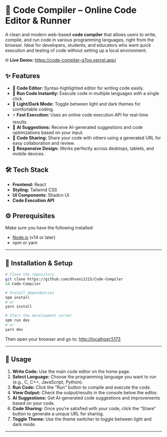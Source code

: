 # 🧠 Code Compiler – Online Code Editor & Runner
A clean and modern web-based **code compiler** that allows users to write, compile, and run code in various programming languages, right from the browser. Ideal for developers, students, and educators who want quick execution and testing of code without setting up a local environment.

🌐 **Live Demo:** https://code-complier-g7oq.vercel.app/

## ✨ Features
- 📝 **Code Editor:** Syntax-highlighted editor for writing code easily.
- 🚀 **Run Code Instantly:** Execute code in multiple languages with a single click.
- 🌙 **Light/Dark Mode:** Toggle between light and dark themes for comfortable coding.
- ⚡ **Fast Execution:** Uses an online code execution API for real-time results.
- 🤖 **AI Suggestions:** Receive AI-generated suggestions and code optimizations based on your input.
- 🔗 **Code Sharing:** Share your code with others using a generated URL for easy collaboration and review.
- 📱 **Responsive Design:** Works perfectly across desktops, tablets, and mobile devices.

## 🛠️ Tech Stack

- **Frontend:** React
- **Styling:** Tailwind CSS
- **UI Components:** Shadcn UI
- **Code Execution API** 

## ⚙️ Prerequisites
Make sure you have the following installed:

- [Node.js](https://nodejs.org/) (v14 or later)
- npm or yarn

---

## 🚀 Installation & Setup

```bash
# Clone the repository
git clone https://github.com/dhvani1215/Code-Compiler
cd Code-Compiler

# Install dependencies
npm install
# or
yarn install

# Start the development server
npm run dev
# or
yarn dev
```

Then open your browser and go to: [http://localhost:5173](http://localhost:5173)

---

## 🧭 Usage

1. **Write Code:** Use the main code editor on the home page.
2. **Select Language:** Choose the programming language you want to run (e.g., C, C++, JavaScript, Python).
3. **Run Code:** Click the "Run" button to compile and execute the code.
4. **View Output:** Check the output/results in the console below the editor.
5. **AI Suggestions:** Get AI-generated code suggestions and improvements based on your code.
6. **Code Sharing:** Once you’re satisfied with your code, click the “Share” button to generate a unique URL for sharing.
7. **Toggle Theme:** Use the theme switcher to toggle between light and dark mode.

---
